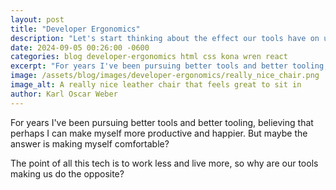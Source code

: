 ```yaml
---
layout: post
title: "Developer Ergonomics"
description: "Let's start thinking about the effect our tools have on us. How it changes what we produce, or precludes us from producing certain stuff."
date: 2024-09-05 00:26:00 -0600
categories: blog developer-ergonomics html css kona wren react
excerpt: "For years I've been pursuing better tools and better tooling, believing that perhaps I can make myself more productive and happier. But maybe the answer is making myself comfortable?"
image: /assets/blog/images/developer-ergonomics/really_nice_chair.png
image_alt: A really nice leather chair that feels great to sit in
author: Karl Oscar Weber
---
```


For years I've been pursuing better tools and better tooling, believing that perhaps I can make myself more productive and happier. But maybe the answer is making myself comfortable?

The point of all this tech is to work less and live more, so why are our tools making us do the opposite?
